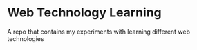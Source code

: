 # Web Technology Learning
A repo that contains my experiments with learning different web technologies
